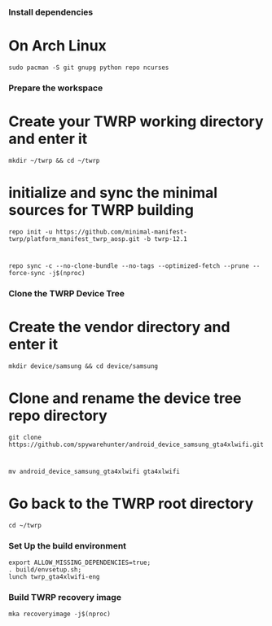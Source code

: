 ### Install dependencies 

# On Arch Linux
    sudo pacman -S git gnupg python repo ncurses

### Prepare the workspace 

# Create your TWRP working directory and enter it 
    mkdir ~/twrp && cd ~/twrp
    
# initialize and sync the minimal sources for TWRP building
    repo init -u https://github.com/minimal-manifest-twrp/platform_manifest_twrp_aosp.git -b twrp-12.1     
#
    repo sync -c --no-clone-bundle --no-tags --optimized-fetch --prune --force-sync -j$(nproc)
    
### Clone the TWRP Device Tree

# Create the vendor directory and enter it 
    mkdir device/samsung && cd device/samsung
    
# Clone and rename the device tree repo directory
    git clone https://github.com/spywarehunter/android_device_samsung_gta4xlwifi.git
#
    mv android_device_samsung_gta4xlwifi gta4xlwifi
    
# Go back to the TWRP root directory
    cd ~/twrp

### Set Up the build environment 
    export ALLOW_MISSING_DEPENDENCIES=true; 
    . build/envsetup.sh; 
    lunch twrp_gta4xlwifi-eng
    
### Build TWRP recovery image 
    mka recoveryimage -j$(nproc)
